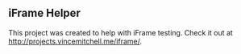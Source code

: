 ## iFrame Helper

This project was created to help with iFrame testing. Check it out at <a href="http://projects.vincemitchell.me/iframe/">http://projects.vincemitchell.me/iframe/</a>.